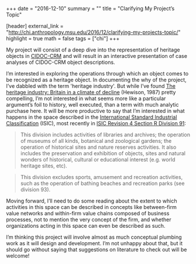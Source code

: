 +++
date = "2016-12-10"
summary = ""
title = "Clarifying My Project’s Topic"

[header]
  external_link = "http://chi.anthropology.msu.edu/2016/12/clarifying-my-projects-topic/"
  highlight = true
  math = false
  tags = ["chi"]
+++

My project will consist of a deep dive into the representation of heritage objects in [CIDOC-CRM](http://cidoc-crm.org/) and will result in an interactive presentation of case analyses of CIDOC-CRM object descriptions.

I’m interested in exploring the operations through which an object comes to be recognized as a heritage object. In documenting the why of the project, I’ve dabbled with the term 'heritage industry'. But while I’ve found [The heritage industry: Britain in a climate of decline](http://www.open.edu/openlearn/history-the-arts/history/heritage/what-heritage/content-section-3.1) (Hewison, 1987) pretty compelling, I’m not interested in what seems more like a particular argument’s foil to history, well executed, than a term with much analytic purchase here. It will be more productive to say that I’m interested in what happens in the space described in the [International Standard Industrial Classification](http://unstats.un.org/unsd/cr/registry/regcst.asp?Cl=27) (ISIC), most recently in [ISIC Revision 4 Section R Division 91](http://unstats.un.org/unsd/cr/registry/regcs.asp?Cl=27&Lg=1&Co=91):

> This division includes activities of libraries and archives; the operation of museums of all kinds, botanical and zoological gardens; the operation of historical sites and nature reserves activities. It also includes the preservation and exhibition of objects, sites and natural wonders of historical, cultural or educational interest (e.g. world heritage sites, etc).

> This division excludes sports, amusement and recreation activities, such as the operation of bathing beaches and recreation parks (see division 93).

Moving forward, I’ll need to do some reading about the extent to which activities in this space can be described in concepts like between-firm value networks and within-firm value chains composed of business processes, not to mention the very concept of the firm, and whether organizations acting in this space can even be described as such.

I’m thinking this project will involve almost as much conceptual plumbing work as it will design and development. I’m not unhappy about that, but it should go without saying that suggestions on literature to check out will be welcome!

